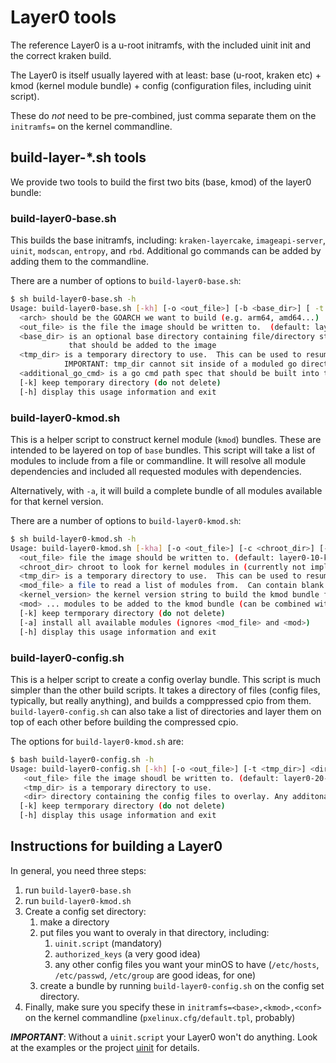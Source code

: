 # Layer0 tools

The reference Layer0 is a u-root initramfs, with the included uinit init and the correct kraken build.

The Layer0 is itself usually layered with at least: base (u-root, kraken etc) + kmod (kernel module bundle) + config (configuration files, including uinit script).

These do *not* need to be pre-combined, just comma separate them on the `initramfs=` on the kernel commandline.

## build-layer-*.sh tools

We provide two tools to build the first two bits (base, kmod) of the layer0 bundle:

### build-layer0-base.sh

This builds the base initramfs, including: `kraken-layercake`, `imageapi-server`, `uinit`, `modscan`, `entropy`, and `rbd`.  Additional go commands can be added by adding them to the commandline.  

There are a number of options to `build-layer0-base.sh`:
```bash
$ sh build-layer0-base.sh -h
Usage: build-layer0-base.sh [-kh] [-o <out_file>] [-b <base_dir>] [ -t <tmp_dir> ] <arch> [<additional_go_cmd> ...]
  <arch> should be the GOARCH we want to build (e.g. arm64, amd64...)
  <out_file> is the file the image should be written to.  (default: layer0-00-base.<date>.<arch>.cpio.xz)
  <base_dir> is an optional base directory containing file/directory structure (default: none)
             that should be added to the image
  <tmp_dir> is a temporary directory to use.  This can be used to resume a previous build
            IMPORTANT: tmp_dir cannot sit inside of a moduled go directory!
  <additional_go_cmd> is a go cmd path spec that should be built into the busybox
  [-k] keep temporary directory (do not delete)
  [-h] display this usage information and exit
```

### build-layer0-kmod.sh

This is a helper script to construct kernel module (`kmod`) bundles.  These are intended to be layered on top of `base` bundles.  This script will take a list of modules to include from a file or commandline.  It will resolve all module dependencies and included all requested modules with dependencies.

Alternatively, with `-a`, it will build a complete bundle of all modules available for that kernel version.

There are a number of options to `build-layer0-kmod.sh`:
```bash
$ sh build-layer0-kmod.sh -h
Usage: build-layer0-kmod.sh [-kha] [-o <out_file>] [-c <chroot_dir>] [-t <tmp_dir>] [-f <mod_file>] <kernel_version> [<mod> ...]
  <out_file> file the image should be written to. (default: layer0-10-kmod.<kernel_version>.cpio.xz)
  <chroot_dir> chroot to look for kernel modules in (currently not implemented)
  <tmp_dir> is a temporary directory to use.  This can be used to resume a previous build
  <mod_file> a file to read a list of modules from.  Can contain blank lines and comments beginning with #.
  <kernel_version> the kernel version string to build the kmod bundle for.  For current kernel, use 5.10.22-200.fc33.x86_64.
  <mod> ... modules to be added to the kmod bundle (can be combined with <mod_file>)
  [-k] keep termporary directory (do not delete)
  [-a] install all available modules (ignores <mod_file> and <mod>)
  [-h] display this usage information and exit
```

### build-layer0-config.sh

This is a helper script to create a config overlay bundle.  This script is much simpler than the other build scripts.  It takes a directory of files (config files, typically, but really anything), and builds a comppressed cpio from them.  `build-layer0-config.sh` can also take a list of directories and layer them on top of each other before building the compressed cpio.

The options for `build-layer0-kmod.sh` are:
```bash
$ bash build-layer0-config.sh -h
Usage: build-layer0-config.sh [-kh] [-o <out_file>] [-t <tmp_dir>] <dir> [<dir> ...][
   <out_file> file the image shoudl be written to. (default: layer0-20-config.xz)
   <tmp_dir> is a temporary directory to use.
   <dir> directory containing the config files to overlay. Any additonal directories will be overlayed in order.
  [-k] keep termporary directory (do not delete)
  [-h] display this usage information and exit
```

## Instructions for building a Layer0

In general, you need three steps:
1) run `build-layer0-base.sh`
2) run `build-layer0-kmod.sh`
3) Create a config set directory:
   1) make a directory
   2) put files you want to overaly in that directory, including:
      1) `uinit.script` (mandatory)
      2) `authorized_keys` (a very good idea)
      3) any other config files you want your minOS to have (`/etc/hosts`, `/etc/passwd`, `/etc/group` are good ideas, for one)
   3) create a bundle by running `build-layer0-config.sh` on the config set directory.
4) Finally, make sure you specify these in `initramfs=<base>,<kmod>,<conf>` on the kernel commandline (`pxelinux.cfg/default.tpl`, probably)

***IMPORTANT***: Without a `uinit.script` your Layer0 won't do anything.  Look at the examples or the project [uinit](https://github.com/kraken-hpc/uinit) for details.